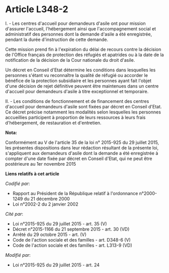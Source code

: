# Article L348-2

I. - Les centres d'accueil pour demandeurs d'asile ont pour mission d'assurer l'accueil, l'hébergement ainsi que
l'accompagnement social et administratif des personnes dont la demande d'asile a été enregistrée, pendant la durée
d'instruction de cette demande. 

Cette mission prend fin à l'expiration du délai de recours contre la décision de l'Office français de protection des réfugiés
et apatrides ou à la date de la notification de la décision de la Cour nationale du droit d'asile. 

Un décret en Conseil d'Etat détermine les conditions dans lesquelles les personnes s'étant vu reconnaître la qualité de
réfugié ou accorder le bénéfice de la protection subsidiaire et les personnes ayant fait l'objet d'une décision de rejet
définitive peuvent être maintenues dans un centre d'accueil pour demandeurs d'asile à titre exceptionnel et temporaire. 

II. - Les conditions de fonctionnement et de financement des centres d'accueil pour demandeurs d'asile sont fixées par décret
en Conseil d'Etat. Ce décret précise notamment les modalités selon lesquelles les personnes accueillies participent à
proportion de leurs ressources à leurs frais d'hébergement, de restauration et d'entretien.

**Nota:**

Conformément au V de l'article 35 de la loi n° 2015-925 du 29 juillet 2015, les présentes dispositions dans leur rédaction
résultant de la présente loi, s'appliquent aux demandeurs d'asile dont la demande a été enregistrée à compter d'une date
fixée par décret en Conseil d'Etat, qui ne peut être postérieure au 1er novembre 2015

**Liens relatifs à cet article**

_Codifié par_:

  - Rapport au Président de la République relatif à l'ordonnance n°2000-1249 du 21 décembre 2000
  - Loi n°2002-2 du 2 janvier 2002

_Cité par_:

  - Loi n°2015-925 du 29 juillet 2015 - art. 35 (V)
  - Décret n°2015-1166 du 21 septembre 2015 - art. 30 (VD)
  - Arrêté du 29 octobre 2015 - art. (V)
  - Code de l'action sociale et des familles - art. D348-6 (V)
  - Code de l'action sociale et des familles - art. L313-9 (VD)

_Modifié par_:

  - Loi n°2015-925 du 29 juillet 2015 - art. 24

